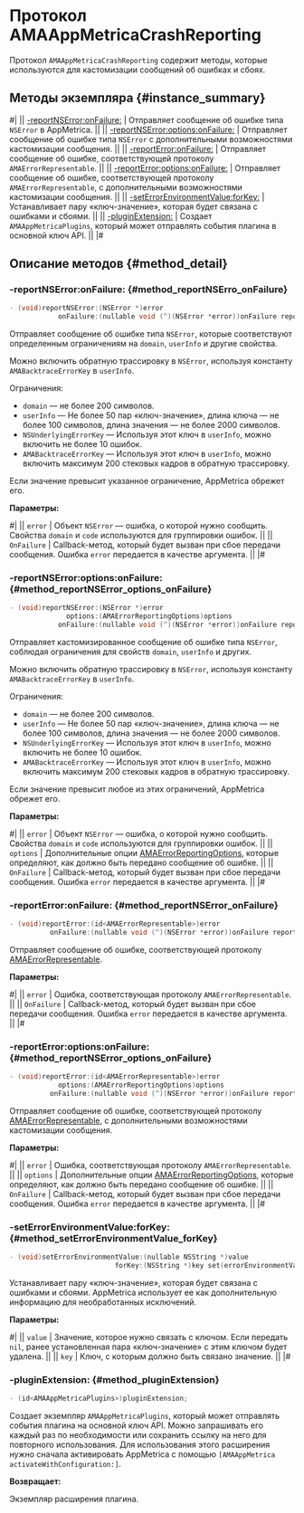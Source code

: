 # Протокол AMAAppMetricaCrashReporting

Протокол `AMAAppMetricaCrashReporting` содержит методы, которые используются для кастомизации сообщений об ошибках и сбоях.

## Методы экземпляра {#instance_summary}

#|
|| [-reportNSError:onFailure:](#method_reportNSError_onFailure) | Отправляет сообщение об ошибке типа `NSError` в AppMetrica. ||
|| [-reportNSError:options:onFailure:](#method_reportNSError_options_onFailure) | Отправляет сообщение об ошибке типа `NSError` с дополнительными возможностями кастомизации сообщения. ||
|| [-reportError:onFailure:](#method_reportNSError_onFailure) | Отправляет сообщение об ошибке, соответствующей протоколу `AMAErrorRepresentable`. ||
|| [-reportError:options:onFailure:](#method_reportNSError_options_onFailure) | Отправляет сообщение об ошибке, соответствующей протоколу `AMAErrorRepresentable`, с дополнительными возможностями кастомизации сообщения. ||
|| [-setErrorEnvironmentValue:forKey:](#method_setErrorEnvironmentValue_forKey) | Устанавливает пару «ключ-значение», которая будет связана с ошибками и сбоями. ||
|| [-pluginExtension:](#method_pluginExtension) | Создает `AMAAppMetricaPlugins`, который может отправлять события плагина в основной ключ API. ||
|#

## Описание методов {#method_detail}

### -reportNSError:onFailure: {#method_reportNSErro_onFailure} 

```objectivec translate=no
- (void)reportNSError:(NSError *)error
            onFailure:(nullable void (^)(NSError *error))onFailure report(nserror:onFailure:);
```

Отправляет сообщение об ошибке типа `NSError`, которые соответствуют определенным ограничениям на `domain`, `userInfo` и другие свойства.

Можно включить обратную трассировку в `NSError`, используя константу `AMABacktraceErrorKey` в `userInfo`.

Ограничения:

- `domain` — не более 200 символов.
- `userInfo` — Не более 50 пар «ключ-значение», длина ключа — не более 100 символов, длина значения — не более 2000 символов.
- `NSUnderlyingErrorKey` — Используя этот ключ в `userInfo`, можно включить не более 10 ошибок.
- `AMABacktraceErrorKey` — Используя этот ключ в `userInfo`, можно включить максимум 200 стековых кадров в обратную трассировку.

Если значение превысит указанное ограничение, AppMetrica обрежет его.

**Параметры:**

#|
|| `error` | Объект `NSError` — ошибка, о которой нужно сообщить. Свойства `domain` и `code` используются для группировки ошибок. ||
|| `OnFailure` | Callback-метод, который будет вызван при сбое передачи сообщения. Ошибка `error` передается в качестве аргумента. ||
|#

### -reportNSError:options:onFailure: {#method_reportNSError_options_onFailure}

```objectivec translate=no
- (void)reportNSError:(NSError *)error
              options:(AMAErrorReportingOptions)options
            onFailure:(nullable void (^)(NSError *error))onFailure report(nserror:options:onFailure:);
```

Отправляет кастомизированное сообщение об ошибке типа `NSError`, соблюдая ограничения для свойств `domain`, `userInfo` и других.

Можно включить обратную трассировку в `NSError`, используя константу `AMABacktraceErrorKey` в `userInfo`.

Ограничения:

- `domain` — не более 200 символов.
- `userInfo` — Не более 50 пар «ключ-значение», длина ключа — не более 100 символов, длина значения — не более 2000 символов.
- `NSUnderlyingErrorKey` — Используя этот ключ в `userInfo`, можно включить не более 10 ошибок.
- `AMABacktraceErrorKey` — Используя этот ключ в `userInfo`, можно включить максимум 200 стековых кадров в обратную трассировку.

Если значение превысит любое из этих ограничений, AppMetrica обрежет его.

**Параметры:**

#|
|| `error` | Объект `NSError` — ошибка, о которой нужно сообщить. Свойства `domain` и `code` используются для группировки ошибок. ||
|| `options` | Дополнительные опции [AMAErrorReportingOptions](AMAErrorReportingOptions.md), которые определяют, как должно быть передано сообщение об ошибке. ||
|| `OnFailure` | Callback-метод, который будет вызван при сбое передачи сообщения. Ошибка `error` передается в качестве аргумента. ||
|#

### -reportError:onFailure: {#method_reportNSError_onFailure}

```objectivec translate=no
- (void)reportError:(id<AMAErrorRepresentable>)error
          onFailure:(nullable void (^)(NSError *error))onFailure report(error:onFailure:);
```

Отправляет сообщение об ошибке, соответствующей протоколу [AMAErrorRepresentable](AMAErrorRepresentable.md). 

**Параметры:**

#|
|| `error` | Ошибка, соответствующая протоколу `AMAErrorRepresentable`. ||
|| `OnFailure` | Callback-метод, который будет вызван при сбое передачи сообщения. Ошибка `error` передается в качестве аргумента. ||
|#

### -reportError:options:onFailure: {#method_reportNSError_options_onFailure}

```objectivec translate=no
- (void)reportError:(id<AMAErrorRepresentable>)error
            options:(AMAErrorReportingOptions)options
          onFailure:(nullable void (^)(NSError *error))onFailure report(error:options:onFailure:);
```

Отправляет сообщение об ошибке, соответствующей протоколу [AMAErrorRepresentable](AMAErrorRepresentable.md), с дополнительными возможностями кастомизации сообщения.

**Параметры:**

#|
|| `error` | Ошибка, соответствующая протоколу `AMAErrorRepresentable`. ||
|| `options` | Дополнительные опции [AMAErrorReportingOptions](AMAErrorReportingOptions.md), которые определяют, как должно быть передано сообщение об ошибке. ||
|| `OnFailure` | Callback-метод, который будет вызван при сбое передачи сообщения. Ошибка `error` передается в качестве аргумента. ||
|#

### -setErrorEnvironmentValue:forKey: {#method_setErrorEnvironmentValue_forKey}

```objectivec translate=no
- (void)setErrorEnvironmentValue:(nullable NSString *)value
                          forKey:(NSString *)key set(errorEnvironmentValue:forKey:);
```

Устанавливает пару «ключ-значение», которая будет связана с ошибками и сбоями. AppMetrica использует ее как дополнительную информацию для необработанных исключений.

**Параметры:**

#|
|| `value` | Значение, которое нужно связать с ключом. Если передать `nil`, ранее установленная пара «ключ-значение» с этим ключом будет удалена. ||
|| `key` | Ключ, с которым должно быть связано значение. ||
|#

### -pluginExtension: {#method_pluginExtension}

```objectivec translate=no
- (id<AMAAppMetricaPlugins>)pluginExtension;
```

Создает экземпляр `AMAAppMetricaPlugins`, который может отправлять события плагина на основной ключ API. Можно запрашивать его каждый раз по необходимости или сохранить ссылку на него для повторного использования. Для использования этого расширения нужно сначала активировать AppMetrica с помощью `[AMAAppMetrica activateWithConfiguration:]`.

**Возвращает:**

Экземпляр расширения плагина.
